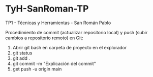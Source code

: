 # TyH-SanRoman-TP
TP1 - Técnicas y Herramientas - San Román Pablo

Procedimiento de commit (actualizar repositorio local) y push (subir cambios a repositorio remoto) en Git:
1) Abrir git bash en carpeta de proyecto en el explorador
2) git status
3) git add .
4) git commit -m "Explicación del commit"
5) get push -u origin main
